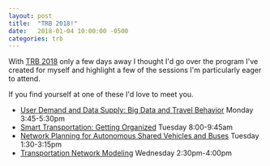 ```yaml
---
layout: post
title:  "TRB 2018!"
date:   2018-01-04 10:00:00 -0500
categories: trb
---
```


With [TRB 2018](http://www.trb.org/AnnualMeeting/AnnualMeeting.aspx) only a few days away I thought I'd go over the program I've created for myself and highlight a few of the sessions I'm particularly eager to attend.

If you find yourself at one of these I'd love to meet you.

- [User Demand and Data Supply: Big Data and Travel Behavior](https://annualmeeting.mytrb.org/InteractiveProgram/Details/7946) Monday 3:45-5:30pm 
- [Smart Transportation: Getting Organized](https://annualmeeting.mytrb.org/InteractiveProgram/Details/7892) Tuesday 8:00-9:45am
- [Network Planning for Autonomous Shared Vehicles and Buses](https://annualmeeting.mytrb.org/InteractiveProgram/Details/8260) Tuesday 1:30-3:15pm
- [Transportation Network Modeling](https://annualmeeting.mytrb.org/InteractiveProgram/Details/8417) Wednesday 2:30pm-4:00pm
